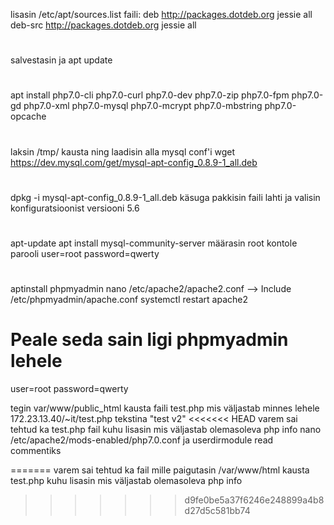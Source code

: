 lisasin /etc/apt/sources.list faili: deb http://packages.dotdeb.org jessie all
deb-src http://packages.dotdeb.org jessie all
#
salvestasin ja apt update
#
apt install php7.0-cli php7.0-curl php7.0-dev php7.0-zip php7.0-fpm php7.0-gd php7.0-xml php7.0-mysql php7.0-mcrypt php7.0-mbstring php7.0-opcache
#
laksin /tmp/ kausta ning laadisin alla mysql conf'i 
wget https://dev.mysql.com/get/mysql-apt-config_0.8.9-1_all.deb
#
dpkg -i mysql-apt-config_0.8.9-1_all.deb käsuga pakkisin faili lahti ja valisin konfiguratsioonist versiooni 5.6
#
apt-update
apt install mysql-community-server
määrasin root kontole parooli
user=root
password=qwerty
#
aptinstall phpmyadmin
nano /etc/apache2/apache2.conf --> Include /etc/phpmyadmin/apache.conf
systemctl restart apache2
# Peale seda sain ligi phpmyadmin lehele
user=root
password=qwerty

tegin var/www/public_html kausta faili test.php mis väljastab minnes lehele 172.23.13.40/~it/test.php tekstina "test v2"
<<<<<<< HEAD
varem sai tehtud ka test.php fail kuhu lisasin <?php phpinfo(); ?> mis väljastab olemasoleva php info
nano /etc/apache2/mods-enabled/php7.0.conf ja userdirmodule read commentiks

=======
varem sai tehtud ka fail mille paigutasin /var/www/html kausta test.php kuhu lisasin <?php phpinfo(); ?> mis väljastab olemasoleva php info
>>>>>>> d9fe0be5a37f6246e248899a4b8d27d5c581bb74
